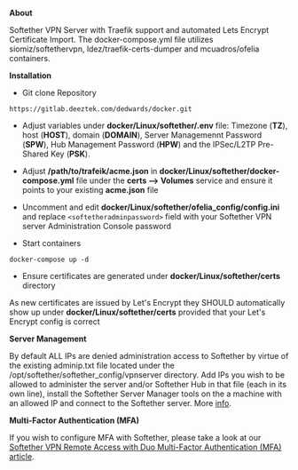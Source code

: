 **About**

Softether VPN Server with Traefik support and automated Lets Encrypt Certificate Import. The docker-compose.yml file utilizes siomiz/softethervpn, ldez/traefik-certs-dumper and mcuadros/ofelia containers.

**Installation**


*  Git clone Repository

`https://gitlab.deeztek.com/dedwards/docker.git`


*  Adjust variables under **docker/Linux/softether/.env** file: Timezone (**TZ**), host (**HOST**), domain (**DOMAIN**), Server Managemennt Password (**SPW**), Hub Management Password (**HPW**) and the IPSec/L2TP Pre-Shared Key (**PSK**).


*  Adjust **/path/to/trafeik/acme.json** in **docker/Linux/softether/docker-compose.yml** file under the **certs --> Volumes** service and ensure it points to your existing **acme.json** file
*  Uncomment and edit **docker/Linux/softether/ofelia_config/config.ini** and replace `<softetheradminpassword>` field with your Softether VPN server Administration Console password
*  Start containers

`docker-compose up -d`

*  Ensure certificates are generated under **docker/Linux/softether/certs** directory

As new certificates are issued by Let's Encrypt they SHOULD automatically show up under **docker/Linux/softether/certs** provided that your Let's Encrypt config is correct

**Server Management**

By default ALL IPs are denied administration access to Softether by virtue of the existing adminip.txt file located under the /opt/softether/softether_config/vpnserver directory. Add IPs you wish to be allowed to administer the server and/or Softether Hub in that file (each in its own line), install the Softether Server Manager tools on the a machine with an allowed IP and connect to the Softether server. More [info](https://www.softether.org/4-docs/1-manual/3._SoftEther_VPN_Server_Manual/3.3_VPN_Server_Administration#3.3.18_Restricting_by_IP_Address_of_Remote_Administration_Connection_Source_IPs).

**Multi-Factor Authentication (MFA)**

If you wish to configure MFA with Softether, please take a look at our [Softether VPN Remote Access with Duo Multi-Factor Authentication (MFA) article](https://docs.deeztek.com/books/softether-vpn/page/softether-vpn-remote-access-with-duo-multi-factor-authentication-mfa).

